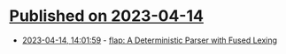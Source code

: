 # [Published on 2023-04-14](index.md)

* [2023-04-14, 14:01:59](https://lobste.rs/s/igzalk/flap_deterministic_parser_with_fused) - [flap: A Deterministic Parser with Fused Lexing](https://arxiv.org/pdf/2304.05276.pdf)
